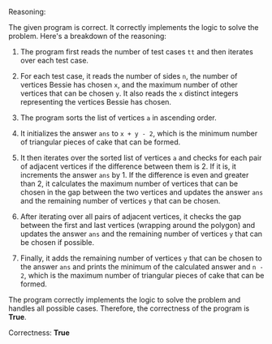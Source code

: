 Reasoning:

The given program is correct. It correctly implements the logic to solve the problem. Here's a breakdown of the reasoning:

1. The program first reads the number of test cases `tt` and then iterates over each test case.

2. For each test case, it reads the number of sides `n`, the number of vertices Bessie has chosen `x`, and the maximum number of other vertices that can be chosen `y`. It also reads the `x` distinct integers representing the vertices Bessie has chosen.

3. The program sorts the list of vertices `a` in ascending order.

4. It initializes the answer `ans` to `x + y - 2`, which is the minimum number of triangular pieces of cake that can be formed.

5. It then iterates over the sorted list of vertices `a` and checks for each pair of adjacent vertices if the difference between them is 2. If it is, it increments the answer `ans` by 1. If the difference is even and greater than 2, it calculates the maximum number of vertices that can be chosen in the gap between the two vertices and updates the answer `ans` and the remaining number of vertices `y` that can be chosen.

6. After iterating over all pairs of adjacent vertices, it checks the gap between the first and last vertices (wrapping around the polygon) and updates the answer `ans` and the remaining number of vertices `y` that can be chosen if possible.

7. Finally, it adds the remaining number of vertices `y` that can be chosen to the answer `ans` and prints the minimum of the calculated answer and `n - 2`, which is the maximum number of triangular pieces of cake that can be formed.

The program correctly implements the logic to solve the problem and handles all possible cases. Therefore, the correctness of the program is **True**.

Correctness: **True**